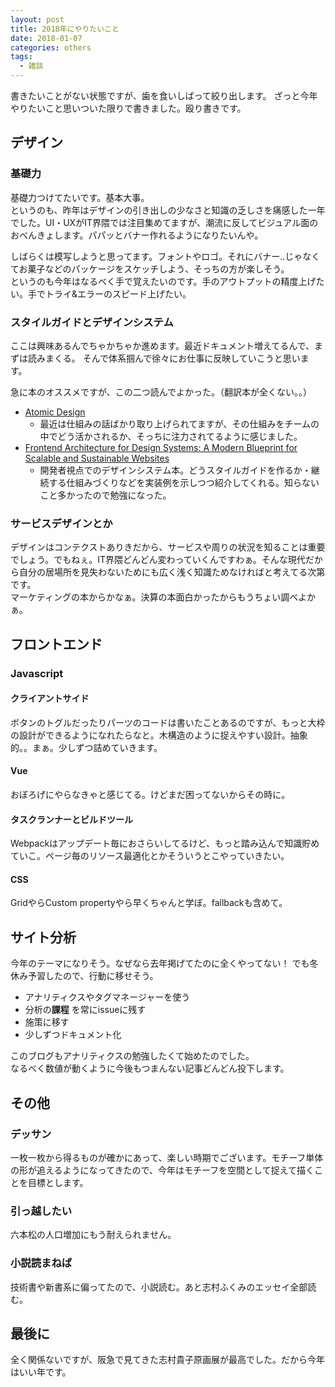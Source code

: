 ```yaml
---
layout: post
title: 2018年にやりたいこと
date: 2018-01-07
categories: others
tags:
  - 雑談
---
```


書きたいことがない状態ですが、歯を食いしばって絞り出します。
ざっと今年やりたいこと思いついた限りで書きました。殴り書きです。

## デザイン

### 基礎力

基礎力つけてたいです。基本大事。  
というのも、昨年はデザインの引き出しの少なさと知識の乏しさを痛感した一年でした。UI・UXがIT界隈では注目集めてますが、潮流に反してビジュアル面のおべんきょします。パパッとバナー作れるようになりたいんや。  

しばらくは模写しようと思ってます。フォントやロゴ。それにバナー..じゃなくてお菓子などのパッケージをスケッチしよう、そっちの方が楽しそう。  
というのも今年はなるべく手で覚えたいのです。手のアウトプットの精度上げたい。手でトライ&エラーのスピード上げたい。

### スタイルガイドとデザインシステム

ここは興味あるんでちゃかちゃか進めます。最近ドキュメント増えてるんで、まずは読みまくる。
そんで体系掴んで徐々にお仕事に反映していこうと思います。

急に本のオススメですが、この二つ読んでよかった。（翻訳本が全くない。。）

- [Atomic Design](http://atomicdesign.bradfrost.com/)
	- 最近は仕組みの話ばかり取り上げられてますが、その仕組みをチームの中でどう活かされるか、そっちに注力されてるように感じました。
- [Frontend Architecture for Design Systems: A Modern Blueprint for Scalable and Sustainable Websites](https://www.amazon.co.jp/Frontend-Architecture-Design-Systems-Sustainable/dp/1491926783/ref=sr_1_1?ie=UTF8&qid=1515310786&sr=8-1&keywords=frontend+architecture+for+design+systems)
	- 開発者視点でのデザインシステム本。どうスタイルガイドを作るか・継続する仕組みづくりなどを実装例を示しつつ紹介してくれる。知らないこと多かったので勉強になった。

### サービスデザインとか

デザインはコンテクストありきだから、サービスや周りの状況を知ることは重要でしょう。でもねぇ。IT界隈どんどん変わっていくんですわぁ。そんな現代だから自分の居場所を見失わないためにも広く浅く知識ためなければと考えてる次第です。  
マーケティングの本からかなぁ。決算の本面白かったからもうちょい調べよかぁ。

## フロントエンド

### Javascript

#### クライアントサイド

ボタンのトグルだったりパーツのコードは書いたことあるのですが、もっと大枠の設計ができるようになれたらなと。木構造のように捉えやすい設計。抽象的。。まぁ。少しずつ詰めていきます。

#### Vue

おぼろげにやらなきゃと感じてる。けどまだ困ってないからその時に。

#### タスクランナーとビルドツール

Webpackはアップデート毎におさらいしてるけど、もっと踏み込んで知識貯めていこ。ページ毎のリソース最適化とかそういうとこやっていきたい。

#### CSS

GridやらCustom propertyやら早くちゃんと学ぼ。fallbackも含めて。

## サイト分析

今年のテーマになりそう。なぜなら去年掲げてたのに全くやってない！
でも冬休み予習したので、行動に移せそう。

- アナリティクスやタグマネージャーを使う
- 分析の**課程** を常にissueに残す
- 施策に移す
- 少しずつドキュメント化

このブログもアナリティクスの勉強したくて始めたのでした。  
なるべく数値が動くように今後もつまんない記事どんどん投下します。

## その他

### デッサン

一枚一枚から得るものが確かにあって、楽しい時期でございます。モチーフ単体の形が追えるようになってきたので、今年はモチーフを空間として捉えて描くことを目標とします。

### 引っ越したい

六本松の人口増加にもう耐えられません。

### 小説読まねば

技術書や新書系に偏ってたので、小説読む。あと志村ふくみのエッセイ全部読む。

## 最後に

全く関係ないですが、阪急で見てきた志村貴子原画展が最高でした。だから今年はいい年です。